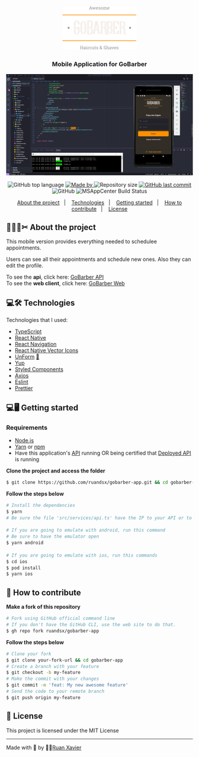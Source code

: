 <h1 align="center">
  <img alt="Logo" src="./resources/logo.svg" width="200px">
</h1>

<h3 align="center">
  Mobile Application for GoBarber
</h3>

![GoBarber](assets/gobarber-app_banner.png)

<p align="center">
  <img alt="GitHub top language" src="https://img.shields.io/github/languages/top/ruandsx/gobarber-app?color=%23FF9000">

  <a href="https://www.linkedin.com/in/ruan-xavier/" target="_blank" rel="noopener noreferrer">
    <img alt="Made by" src="https://img.shields.io/badge/made%20by-ruan%20xavier-%23FF9000">
  </a>

  <img alt="Repository size" src="https://img.shields.io/github/repo-size/ruandsx/gobarber-app?color=%23FF9000">

  <a href="https://github.com/ruandsx/gobarber-app/commits/master">
    <img alt="GitHub last commit" src="https://img.shields.io/github/last-commit/ruandsx/gobarber-app?color=%23FF9000">
  </a>

  <img alt="GitHub" src="https://img.shields.io/github/license/ruandsx/gobarber-app?color=%23FF9000">

  <img alt="MSAppCenter Build Status" src="https://build.appcenter.ms/v0.1/apps/07415424-9917-4c26-a32d-02f5c107bf12/branches/master/badge">
</p>

<p align="center">
  <a href="#%EF%B8%8F-about-the-project">About the project</a>&nbsp;&nbsp;&nbsp;|&nbsp;&nbsp;&nbsp;
  <a href="#-technologies">Technologies</a>&nbsp;&nbsp;&nbsp;|&nbsp;&nbsp;&nbsp;
  <a href="#-getting-started">Getting started</a>&nbsp;&nbsp;&nbsp;|&nbsp;&nbsp;&nbsp;
  <a href="#-how-to-contribute">How to contribute</a>&nbsp;&nbsp;&nbsp;|&nbsp;&nbsp;&nbsp;
  <a href="#-license">License</a>
</p>

## 💇🏻‍♂✂ About the project

This mobile version provides everything needed to schedulee appointments.

Users can see all their appointments and schedule new ones.
Also they can edit the profile.

To see the **api**, click here: [GoBarber API](https://github.com/ruandsx/gobarber-backend)<br />
To see the **web client**, click here: [GoBarber Web](https://github.com/ruandsx/gobarber-web)

## 💻🛠 Technologies


Technologies that I used:
- [TypeScript](https://www.typescriptlang.org/)
- [React Native](https://reactnative.dev/)
- [React Navigation](https://reactnavigation.org/)
- [React Native Vector Icons](https://github.com/oblador/react-native-vector-icons)
- [UnForm](https://unform.dev/) [💜](https://rocketseat.com.br/)
- [Yup](https://github.com/jquense/yup)
- [Styled Components](https://styled-components.com/)
- [Axios](https://github.com/axios/axios)
- [Eslint](https://eslint.org/)
- [Prettier](https://prettier.io/)

## 💻🖥 Getting started


### Requirements

- [Node.js](https://nodejs.org/en/)
- [Yarn](https://classic.yarnpkg.com/) or [npm](https://www.npmjs.com/)
- Have this application's [API](https://github.com/ruandsx/gobarber-backend) running OR being certified that [Deployed API](https://gobarber.rxsoftwares.com) is running

**Clone the project and access the folder**

```bash
$ git clone https://github.com/ruandsx/gobarber-app.git && cd gobarber-app
```
**Follow the steps below**

```bash
# Install the dependencies
$ yarn
# Be sure the file 'src/services/api.ts' have the IP to your API or to the online version (https://gobarber.rxsoftwares.com)

# If you are going to emulate with android, run this command
# Be sure to have the emulator open
$ yarn android

# If you are going to emulate with ios, run this commands
$ cd ios
$ pod install
$ yarn ios
```

## 🤔 How to contribute

**Make a fork of this repository**

```bash
# Fork using GitHub official command line
# If you don't have the GitHub CLI, use the web site to do that.
$ gh repo fork ruandsx/gobarber-app
```

**Follow the steps below**

```bash
# Clone your fork
$ git clone your-fork-url && cd gobarber-app
# Create a branch with your feature
$ git checkout -b my-feature
# Make the commit with your changes
$ git commit -m 'feat: My new awesome feature'
# Send the code to your remote branch
$ git push origin my-feature
```

## 📝 License

This project is licensed under the MIT License

---

Made with 💛 by 👨‍💻[Ruan Xavier](https://www.linkedin.com/in/ruan-xavier/)
